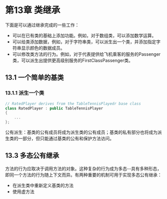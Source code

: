 
# 第13章 类继承

下面是可以通过继承完成的一些工作：
- 可以在已有类的基础上添加功能。例如，对于数组类，可以添加数学运算。
- 可以给类添加数据，例如，对于字符串类，可以派生出一个类，并添加指定字符串显示颜色的数据成员。
- 可以修改类方法的行为。例如，对于代表提供给飞机乘客的服务的Passenger类，可以派生出提供更高级别服务的FirstClassPassenger类。

## 13.1 一个简单的基类

### 13.1.1 派生一个类

```cpp
// RatedPlayer derives from the TableTennisPlayedr base class
class RatedPlayer : public TableTennisPlayer
{
    ...
};
```
公有派生：基类的公有成员将成为派生类的公有成员；基类的私有部分也将成为派生类的一部分，但只能通过基类的公有和保护方法访问。

## 13.3 多态公有继承

方法的行为应取决于调用方法的对象。这种复杂的行为成为多态--具有多种形态，即同一个方法的行为随上下文而异。有两种重要的机制可用于实现多态公有继承：
- 在派生类中重新定义基类的方法
- 使用虚方法